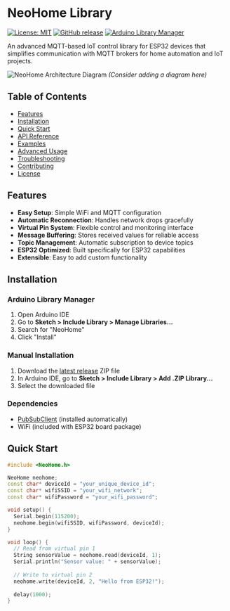 # NeoHome Library

[![License: MIT](https://img.shields.io/badge/License-MIT-yellow.svg)](https://opensource.org/licenses/MIT)
[![GitHub release](https://img.shields.io/github/release/yourusername/NeoHome.svg)](https://github.com/yourusername/NeoHome/releases)
[![Arduino Library Manager](https://img.shields.io/badge/Arduino%20Library%20Manager-NeoHome-blue.svg)](https://www.ardu-badge.com/NeoHome)

An advanced MQTT-based IoT control library for ESP32 devices that simplifies communication with MQTT brokers for home automation and IoT projects.

![NeoHome Architecture Diagram](https://via.placeholder.com/800x400.png?text=NeoHome+Architecture+Diagram) *(Consider adding a diagram here)*

## Table of Contents
- [Features](#features)
- [Installation](#installation)
- [Quick Start](#quick-start)
- [API Reference](#api-reference)
- [Examples](#examples)
- [Advanced Usage](#advanced-usage)
- [Troubleshooting](#troubleshooting)
- [Contributing](#contributing)
- [License](#license)

## Features

- **Easy Setup**: Simple WiFi and MQTT configuration
- **Automatic Reconnection**: Handles network drops gracefully
- **Virtual Pin System**: Flexible control and monitoring interface
- **Message Buffering**: Stores received values for reliable access
- **Topic Management**: Automatic subscription to device topics
- **ESP32 Optimized**: Built specifically for ESP32 capabilities
- **Extensible**: Easy to add custom functionality

## Installation

### Arduino Library Manager
1. Open Arduino IDE
2. Go to **Sketch > Include Library > Manage Libraries...**
3. Search for "NeoHome"
4. Click "Install"

### Manual Installation
1. Download the [latest release](https://github.com/yourusername/NeoHome/releases) ZIP file
2. In Arduino IDE, go to **Sketch > Include Library > Add .ZIP Library...**
3. Select the downloaded file

### Dependencies
- [PubSubClient](https://github.com/knolleary/pubsubclient) (installed automatically)
- WiFi (included with ESP32 board package)

## Quick Start

```cpp
#include <NeoHome.h>

NeoHome neohome;
const char* deviceId = "your_unique_device_id";
const char* wifiSSID = "your_wifi_network";
const char* wifiPassword = "your_wifi_password";

void setup() {
  Serial.begin(115200);
  neohome.begin(wifiSSID, wifiPassword, deviceId);
}

void loop() {
  // Read from virtual pin 1
  String sensorValue = neohome.read(deviceId, 1);
  Serial.println("Sensor value: " + sensorValue);
  
  // Write to virtual pin 2
  neohome.write(deviceId, 2, "Hello from ESP32!");
  
  delay(1000);
}